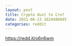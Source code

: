 ```yaml
--- 
layout: post 
title: Crypto dust to Cro? 
date: 2021-06-23 1624486045 
categories: reddit 
--- 
```

https://redd.it/o6n6wm